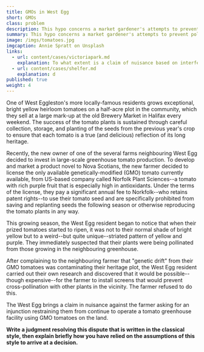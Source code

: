 ```yaml
---
title: GMOs in West Egg
short: GMOs
class: problem
description: This hypo concerns a market gardener's attempts to prevent pollination of their crops from GMO varieties grown by their neighbour. 
summary: This hypo concerns a market gardener's attempts to prevent pollination of their crops from GMO varieties grown by their neighbour. 
image: /imgs/tomatoes.jpg
imgcaption: Annie Spratt on Unsplash
links:
  - url: content/cases/victoriapark.md
    explanation: To what extent is a claim of nuisance based on interference by genetic drift a novel claim analogous to that in the Victoria Park case? How might that novel claim be addressed by a court?
  - url: content/cases/shelfer.md
    explanation: d
published: true
weight: 4
---
```


One of West Eggleston's more locally-famous residents grows exceptional, bright yellow heirloom tomatoes on a half-acre plot in the community, which they sell at a large mark-up at the old Brewery Market in Halifax every weekend. The success of the tomato plants is sustained through careful collection, storage, and planting of the seeds from the previous year's crop to ensure that each tomato is a true (and delicious) reflection of its long heritage. 

Recently, the new owner of one of the several farms neighbouring West Egg decided to invest in large-scale greenhouse tomato production. To develop and market a product novel to Nova Scotians, the new farmer decided to license the only available genetically-modified (GMO) tomato currently available, from US-based company called Norfolk Plant Sciences--a tomato with rich purple fruit that is especially high in antioxidants. Under the terms of the license, they pay a significant annual fee to Norkfolk--who retains patent rights--to use their tomato seed and are specifically prohibited from saving and replanting seeds the following season or otherwise reproducing the tomato plants in any way. 

This growing season, the West Egg resident began to notice that when their prized tomatoes started to ripen, it was not to their normal shade of bright yellow but to a weird--but quite unique--striated pattern of yellow and purple. They immediately suspected that their plants were being pollinated from those growing in the neighbouring greenhouse. 

After complaining to the neighbouring farmer that "genetic drift" from their GMO tomatoes was contaminating their heritage plot, the West Egg resident carried out their own research and discovered that it would be possible--though expensive--for the farmer to install screens that would prevent cross-pollination with other plants in the vicinity. The farmer refused to do this. 

The West Egg brings a claim in nuisance against the farmer asking for an injunction restraining them from continue to operate a tomato greenhouse facility using GMO tomatoes on the land. 

**Write a judgment resolving this dispute that is written in the classical style, then explain briefly how you have relied on the assumptions of this style to arrive at a decision.**


